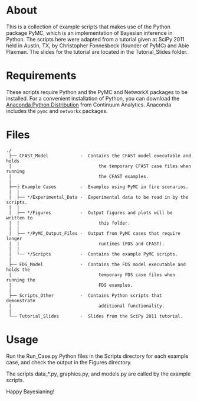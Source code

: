 About
=====

This is a collection of example scripts that makes use of the Python package
PyMC, which is an implementation of Bayesian inference in Python. The scripts
here were adapted from a tutorial given at SciPy 2011 held in Austin, TX, by
Christopher Fonnesbeck (founder of PyMC) and Abie Flaxman. The slides for the
tutorial are located in the Tutorial_Slides folder.

Requirements
============

These scripts require Python and the PyMC and NetworkX packages to be installed. For a
convenient installation of Python, you can download the
[Anaconda Python Distribution](https://store.continuum.io/cshop/anaconda/)
from Continuum Analytics. Anaconda includes the `pymc` and `networkx` packages.

Files
=====

```
./
 ├── CFAST_Model            -  Contains the CFAST model executable and holds
 |                                 the temporary CFAST case files when running
 |                                 the CFAST examples.
 |
 ├──├ Example Cases         -  Examples using PyMC in fire scenarios.
 |  |
 |  ├── */Experimental_Data -  Experimental data to be read in by the scripts.
 |  |
 |  ├── */Figures           -  Output figures and plots will be written to
 |  |                              this folder.
 |  |
 |  ├── */PyMC_Output_Files -  Output from PyMC cases that require longer
 |  |                              runtimes (FDS and CFAST).
 |  |
 |  └── */Scripts           -  Contains the example PyMC scripts.
 |
 ├── FDS_Model              -  Contains the FDS model executable and holds the
 |                                 temporary FDS case files when running the
 |                                 FDS examples.
 |
 ├── Scripts_Other          -  Contains Python scripts that demonstrate
 |                                 additional functionality.
 |
 └── Tutorial_Slides        -  Slides from the SciPy 2011 tutorial.
```

Usage
=====

Run the Run_Case.py Python files in the Scripts directory for each example
case, and check the output in the Figures directory.

The scripts data_*.py, graphics.py, and models.py are called by the example
scripts.

Happy Bayesianing!
